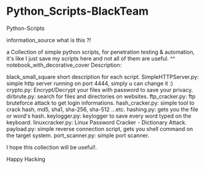 # Python_Scripts-BlackTeam
Python-Scripts

information_source  what is this ?!

a Collection of simple python scripts, for penetration testing & automation, it's like I just save my scripts here and not all of them are useful. ^^
notebook_with_decorative_cover  Description:

black_small_square short description for each script.
SimpleHTTPServer.py: simple http server running on port 4444, simply u can change it :)
crypto.py: Encrypt/Decrypt your files with password to save your privacy.
dirbrute.py: search for files and directories on websites.
ftp_cracker.py: ftp bruteforce attack to get login informations.
hash_cracker.py: simple tool to crack hash, md5, sha1, sha-256, sha-512 ...etc.
hashing.py: gets you the file or word's hash.
keylogger.py: keylogger to save every word typed on the keyboard.
linuxcracker.py: Linux Password Cracker - Dictionary Attack.
payload.py: simple reverse connection script, gets you shell command on the target system.
port_scanner.py: simple port scanner.

I hope this collection will be useful!.

Happy Hacking
